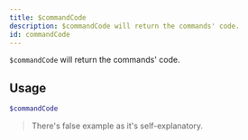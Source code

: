 ```yaml
---
title: $commandCode
description: $commandCode will return the commands' code.
id: commandCode
---
```


`$commandCode` will return the commands' code.

## Usage

```php
$commandCode
```

> There's false example as it's self-explanatory.